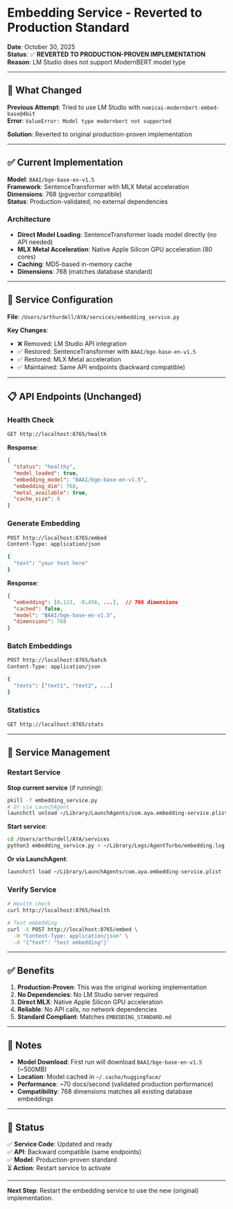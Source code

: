 # Embedding Service - Reverted to Production Standard

**Date**: October 30, 2025  
**Status**: ✅ **REVERTED TO PRODUCTION-PROVEN IMPLEMENTATION**  
**Reason**: LM Studio does not support ModernBERT model type

---

## 🔄 What Changed

**Previous Attempt**: Tried to use LM Studio with `nomicai-modernbert-embed-base@4bit`  
**Error**: `ValueError: Model type modernbert not supported`

**Solution**: Reverted to original production-proven implementation

---

## ✅ Current Implementation

**Model**: `BAAI/bge-base-en-v1.5`  
**Framework**: SentenceTransformer with MLX Metal acceleration  
**Dimensions**: 768 (pgvector compatible)  
**Status**: Production-validated, no external dependencies

### Architecture

- **Direct Model Loading**: SentenceTransformer loads model directly (no API needed)
- **MLX Metal Acceleration**: Native Apple Silicon GPU acceleration (80 cores)
- **Caching**: MD5-based in-memory cache
- **Dimensions**: 768 (matches database standard)

---

## 🔧 Service Configuration

**File**: `/Users/arthurdell/AYA/services/embedding_service.py`

**Key Changes**:
- ❌ Removed: LM Studio API integration
- ✅ Restored: SentenceTransformer with `BAAI/bge-base-en-v1.5`
- ✅ Restored: MLX Metal acceleration
- ✅ Maintained: Same API endpoints (backward compatible)

---

## 📋 API Endpoints (Unchanged)

### Health Check
```bash
GET http://localhost:8765/health
```

**Response**:
```json
{
  "status": "healthy",
  "model_loaded": true,
  "embedding_model": "BAAI/bge-base-en-v1.5",
  "embedding_dim": 768,
  "metal_available": true,
  "cache_size": 0
}
```

### Generate Embedding
```bash
POST http://localhost:8765/embed
Content-Type: application/json

{
  "text": "your text here"
}
```

**Response**:
```json
{
  "embedding": [0.123, -0.456, ...],  // 768 dimensions
  "cached": false,
  "model": "BAAI/bge-base-en-v1.5",
  "dimensions": 768
}
```

### Batch Embeddings
```bash
POST http://localhost:8765/batch
Content-Type: application/json

{
  "texts": ["text1", "text2", ...]
}
```

### Statistics
```bash
GET http://localhost:8765/stats
```

---

## 🚀 Service Management

### Restart Service

**Stop current service** (if running):
```bash
pkill -f embedding_service.py
# Or via LaunchAgent
launchctl unload ~/Library/LaunchAgents/com.aya.embedding-service.plist
```

**Start service**:
```bash
cd /Users/arthurdell/AYA/services
python3 embedding_service.py > ~/Library/Logs/AgentTurbo/embedding.log 2>&1 &
```

**Or via LaunchAgent**:
```bash
launchctl load ~/Library/LaunchAgents/com.aya.embedding-service.plist
```

### Verify Service

```bash
# Health check
curl http://localhost:8765/health

# Test embedding
curl -X POST http://localhost:8765/embed \
  -H "Content-Type: application/json" \
  -d '{"text": "test embedding"}'
```

---

## ✅ Benefits

1. **Production-Proven**: This was the original working implementation
2. **No Dependencies**: No LM Studio server required
3. **Direct MLX**: Native Apple Silicon GPU acceleration
4. **Reliable**: No API calls, no network dependencies
5. **Standard Compliant**: Matches `EMBEDDING_STANDARD.md`

---

## 📝 Notes

- **Model Download**: First run will download `BAAI/bge-base-en-v1.5` (~500MB)
- **Location**: Model cached in `~/.cache/huggingface/`
- **Performance**: ~70 docs/second (validated production performance)
- **Compatibility**: 768 dimensions matches all existing database embeddings

---

## 🎯 Status

✅ **Service Code**: Updated and ready  
✅ **API**: Backward compatible (same endpoints)  
✅ **Model**: Production-proven standard  
⏳ **Action**: Restart service to activate

---

**Next Step**: Restart the embedding service to use the new (original) implementation.

